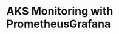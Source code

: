 # AKS Monitoring with PrometheusGrafana                                                                                    
